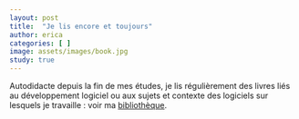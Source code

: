 ```yaml
---
layout: post
title:  "Je lis encore et toujours"
author: erica
categories: [ ]
image: assets/images/book.jpg
study: true
---
```


Autodidacte depuis la fin de mes études, je lis régulièrement des livres liés au développement logiciel ou aux sujets et contexte des logiciels sur lesquels je travaille : voir ma <a href="https://www.goodreads.com/review/list/166121524?order=d&sort=rating" target="_blank">bibliothèque</a>.
